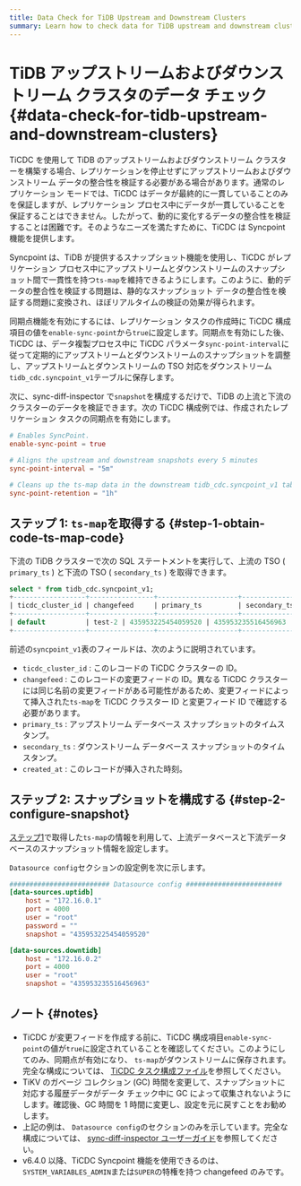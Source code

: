 ```yaml
---
title: Data Check for TiDB Upstream and Downstream Clusters
summary: Learn how to check data for TiDB upstream and downstream clusters.
---
```


# TiDB アップストリームおよびダウンストリーム クラスタのデータ チェック {#data-check-for-tidb-upstream-and-downstream-clusters}

TiCDC を使用して TiDB のアップストリームおよびダウンストリーム クラスターを構築する場合、レプリケーションを停止せずにアップストリームおよびダウンストリーム データの整合性を検証する必要がある場合があります。通常のレプリケーション モードでは、TiCDC はデータが最終的に一貫していることのみを保証しますが、レプリケーション プロセス中にデータが一貫していることを保証することはできません。したがって、動的に変化するデータの整合性を検証することは困難です。そのようなニーズを満たすために、TiCDC は Syncpoint 機能を提供します。

Syncpoint は、TiDB が提供するスナップショット機能を使用し、TiCDC がレプリケーション プロセス中にアップストリームとダウンストリームのスナップショット間で一貫性を持つ`ts-map`を維持できるようにします。このように、動的データの整合性を検証する問題は、静的なスナップショット データの整合性を検証する問題に変換され、ほぼリアルタイムの検証の効果が得られます。

同期点機能を有効にするには、レプリケーション タスクの作成時に TiCDC 構成項目の値を`enable-sync-point`から`true`に設定します。同期点を有効にした後、TiCDC は、データ複製プロセス中に TiCDC パラメータ`sync-point-interval`に従って定期的にアップストリームとダウンストリームのスナップショットを調整し、アップストリームとダウンストリームの TSO 対応をダウンストリーム`tidb_cdc.syncpoint_v1`テーブルに保存します。

次に、sync-diff-inspector で`snapshot`を構成するだけで、TiDB の上流と下流のクラスターのデータを検証できます。次の TiCDC 構成例では、作成されたレプリケーション タスクの同期点を有効にします。

```toml
# Enables SyncPoint.
enable-sync-point = true

# Aligns the upstream and downstream snapshots every 5 minutes
sync-point-interval = "5m"

# Cleans up the ts-map data in the downstream tidb_cdc.syncpoint_v1 table every hour
sync-point-retention = "1h"
```

## ステップ 1: <code>ts-map</code>を取得する {#step-1-obtain-code-ts-map-code}

下流の TiDB クラスターで次の SQL ステートメントを実行して、上流の TSO ( `primary_ts` ) と下流の TSO ( `secondary_ts` ) を取得できます。

```sql
select * from tidb_cdc.syncpoint_v1;
+------------------+----------------+--------------------+--------------------+---------------------+
| ticdc_cluster_id | changefeed     | primary_ts         | secondary_ts       | created_at          |
+------------------+----------------+--------------------+--------------------+---------------------+
| default          | test-2 | 435953225454059520 | 435953235516456963 | 2022-09-13 08:40:15 |
+------------------+----------------+--------------------+--------------------+---------------------+
```

前述の`syncpoint_v1`表のフィールドは、次のように説明されています。

-   `ticdc_cluster_id` : このレコードの TiCDC クラスターの ID。
-   `changefeed` : このレコードの変更フィードの ID。異なる TiCDC クラスターには同じ名前の変更フィードがある可能性があるため、変更フィードによって挿入された`ts-map`を TiCDC クラスター ID と変更フィード ID で確認する必要があります。
-   `primary_ts` : アップストリーム データベース スナップショットのタイムスタンプ。
-   `secondary_ts` : ダウンストリーム データベース スナップショットのタイムスタンプ。
-   `created_at` : このレコードが挿入された時刻。

## ステップ 2: スナップショットを構成する {#step-2-configure-snapshot}

[ステップ1](#step-1-obtain-ts-map)で取得した`ts-map`の情報を利用して、上流データベースと下流データベースのスナップショット情報を設定します。

`Datasource config`セクションの設定例を次に示します。

```toml
######################### Datasource config ########################
[data-sources.uptidb]
    host = "172.16.0.1"
    port = 4000
    user = "root"
    password = ""
    snapshot = "435953225454059520"

[data-sources.downtidb]
    host = "172.16.0.2"
    port = 4000
    user = "root"
    snapshot = "435953235516456963"
```

## ノート {#notes}

-   TiCDC が変更フィードを作成する前に、TiCDC 構成項目`enable-sync-point`の値が`true`に設定されていることを確認してください。このようにしてのみ、同期点が有効になり、 `ts-map`がダウンストリームに保存されます。完全な構成については、 [TiCDC タスク構成ファイル](/ticdc/ticdc-changefeed-config.md)を参照してください。
-   TiKV のガベージ コレクション (GC) 時間を変更して、スナップショットに対応する履歴データがデータ チェック中に GC によって収集されないようにします。確認後、GC 時間を 1 時間に変更し、設定を元に戻すことをお勧めします。
-   上記の例は、 `Datasource config`のセクションのみを示しています。完全な構成については、 [sync-diff-inspector ユーザーガイド](/sync-diff-inspector/sync-diff-inspector-overview.md)を参照してください。
-   v6.4.0 以降、TiCDC Syncpoint 機能を使用できるのは、 `SYSTEM_VARIABLES_ADMIN`または`SUPER`の特権を持つ changefeed のみです。
